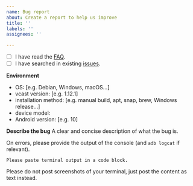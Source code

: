 ```yaml
---
name: Bug report
about: Create a report to help us improve
title: ''
labels: ''
assignees: ''

---
```


 - [ ] I have read the [FAQ](https://github.com/KristiaN1337/vcast/blob/master/FAQ.md).
 - [ ] I have searched in existing [issues](https://github.com/KristiaN1337/vcast/issues).

**Environment**
 - OS: [e.g. Debian, Windows, macOS...]
 - vcast version: [e.g. 1.12.1]
 - installation method: [e.g. manual build, apt, snap, brew, Windows release...]
 - device model:
 - Android version: [e.g. 10]

**Describe the bug**
A clear and concise description of what the bug is.

On errors, please provide the output of the console (and `adb logcat` if relevant).

```
Please paste terminal output in a code block.
```

Please do not post screenshots of your terminal, just post the content as text instead.
